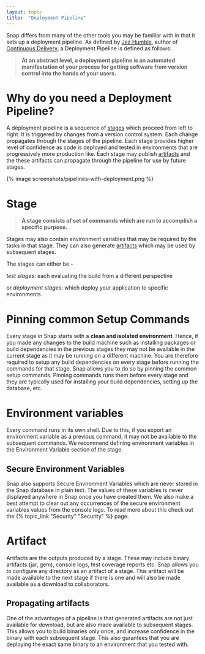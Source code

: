 ```yaml
---
layout: topic
title:  "Deployment Pipeline"
---
```


Snap differs from many of the other tools you may be familiar with in that it sets up a deployment pipeline. As defined by <a href="http://jezhumble.net/">Jez Humble</a>, author of <a href="http://www.amazon.com/dp/0321601912?tag=contindelive-20">Continuous Delivery</a>, a Deployment Pipeline is defined as follows:

> **At an abstract level, a deployment pipeline is an automated manifestation of your process for getting software from version control into the hands of your users.**

# Why do you need a Deployment Pipeline?

A deployment pipeline is a sequence of <a href="#stage">stages</a> which proceed from left to right. It is triggered by changes from a version control system. Each change propagates through the stages of the pipeline. Each stage provides higher level of confidence as code is deployed and tested in environments that are progressively more production like. Each stage may publish <a href="#artifact">artifacts</a> and the these artifacts can propagate through the pipeline for use by future stages.

{% image screenshots/pipelines-with-deployment.png %}

# Stage

> **A stage consists of set of commands which are run to accomplish a specific purpose.**

Stages may also contain environment variables that may be required by the tasks in that stage. They can also generate <a href="#artifact">artifacts</a> which may be used by subsequent stages.

The stages can either be -  

*test stages*: each evaluating the build from a different perspective 

or *deployment stages*: which deploy your application to specific environments.

# Pinning common Setup Commands

Every stage in Snap starts with a **clean and isolated environment**. Hence, if you made any changes to the build machine
such as installing packages or build dependencies in the previous stages they may not be available in the current stage
as it may be running on a different machine.
You are therefore required to setup any build dependencies on every stage before running the commands for that stage.
Snap allows you to do so by pinning the common setup commands.
Pinning commands runs them before every stage and they are typically used for installing your build dependencies, setting up the database, etc.

# Environment variables

Every command runs in its own shell. Due to this, if you export an environment variable as a previous command,
it may not be available to the subsequent commands. We recommend defining environment variables in the Environment Variable section of the stage.

## Secure Environment Variables

Snap also supports Secure Environment Variables which are never stored in the Snap database in plain text. The values of
these variables is never displayed anywhere in Snap once you have created them. We also make a best
attempt to clear out any occurrences of the secure environment variables values from the console logs.
To read more about this check out the {% topic_link "Security" "Security" %} page.

# Artifact

Artifacts are the outputs produced by a stage. These may include binary artifacts (jar, gem), console logs, test coverage reports etc.
Snap allows you to configure any directory as an artifact of a stage. This artifact will be made available to the next stage if there is one and will also be made available as a download to collaborators.

## Propagating artifacts

One of the advantages of a pipeline is that generated artifacts are not just available for download, but are also made available to subsequent stages. This allows you to build binaries only once, and increase confidence in the binary with each subsequent stage. This also gurantees that you are deploying the exact same binary to an environment that you tested with.
